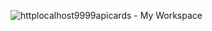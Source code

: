 ![httplocalhost9999apicards - My Workspace](https://github.com/Timurandteam/docker/assets/131851239/25f6670f-25a9-4cee-92da-beb7aa795756)
